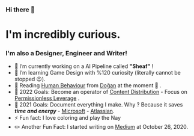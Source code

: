### Hi there 👋

# I'm incredibly curious.

### I'm also a Designer, Engineer and Writer!

- 🔭 I’m currently working on a AI Pipeline called **"Sheaf"** !
- 🌱 I’m learning Game Design with %120 curiosity (literally cannot be stopped 😉).
- :closed_book: Reading [Human Behaviour](https://www.amazon.com/Insan-ve-Davranisi-Dogan-Cuceloglu/dp/9751402506) from [Doğan](https://en.wikipedia.org/wiki/Do%C4%9Fan_C%C3%BCcelo%C4%9Flu) at the moment :eyes: .
- 🌠 2022 Goals: Become an operator of [Content Distribution](https://www.garyvaynerchuk.com/the-garyvee-content-strategy-how-to-grow-and-distribute-your-brands-social-media-content/) - Focus on [Permissionless Leverage](https://uploads-ssl.webflow.com/5f4c1c4bc17267761b21d253/5fb4419bfc914f793f1717bf_6-leverage-o-matic.png) . 
- 🥅 2021 Goals: Document everything I make. Why ? Because it saves ***time and energy*** - [Microsoft](https://www.microsoft.com/en-us/microsoft-365/business-insights-ideas/resources/why-process-documentation-is-crucial-to-your-business) - [Atlassian](https://www.atlassian.com/work-management/documentation/importance-of-documentation).
- ⚡ Fun fact: I love coloring and play the Nay
- ✏️ Another Fun Fact: I started writing on [Medium](https://sezaiburakkantarci.medium.com/) at October 26, 2020.

<br />


